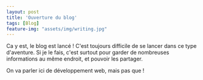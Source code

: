 ```yaml
---
layout: post
title: 'Ouverture du blog'
tags: [Blog]
feature-img: "assets/img/writing.jpg"
---
```


Ca y est, le blog est lancé ! 
C'est toujours difficile de se lancer dans ce type d'aventure. Si je le fais, c'est surtout pour garder de nombreuses informations au même endroit, et pouvoir les partager.

On va parler ici de développement web, mais pas que ! 